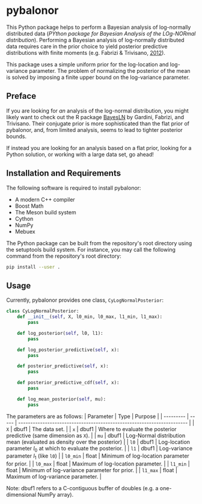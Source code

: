 # pybalonor
This Python package helps to perform a Bayesian analysis of log-normally
distributed data
(*PYthon package for Bayesian Analysis of the LOg-NORmal distribution*).
Performing a Bayesian analysis of log-normally distributed data requires
care in the prior choice to yield posterior predictive distributions with
finite moments (e.g. Fabrizi & Trivisano, [2012](https://doi.org/10.1214/12-BA733)).

This package uses a simple uniform prior for the log-location and log-variance
parameter. The problem of normalizing the posterior of the mean is solved by
imposing a finite upper bound on the log-variance parameter.

## Preface
If you are looking for *an* analysis of the log-normal distribution, you might
likely want to check out the R package
[BayesLN](https://cran.r-project.org/web/packages/BayesLN/index.html) by
Gardini, Fabrizi, and Trivisano. Their conjugate prior is more sophisticated
than the flat prior of pybalonor, and, from limited analysis, seems to lead to
tighter posterior bounds.

If instead you are looking for an analysis based on a flat prior, looking for a
Python solution, or working with a large data set, go ahead!


## Installation and Requirements
The following software is required to install pybalonor:
- A modern C++ compiler
- Boost Math
- The Meson build system
- Cython
- NumPy
- Mebuex

The Python package can be built from the repository's root directory using
the setuptools build system. For instance, you may call the following command
from the repository's root directory:
```bash
pip install --user .
```

## Usage
Currently, pybalonor provides one class, `CyLogNormalPosterior`:
```python
class CyLogNormalPosterior:
    def __init__(self, X, l0_min, l0_max, l1_min, l1_max):
        pass

    def log_posterior(self, l0, l1):
        pass

    def log_posterior_predictive(self, x):
        pass

    def posterior_predictive(self, x):
        pass

    def posterior_predictive_cdf(self, x):
        pass

    def log_mean_posterior(self, mu):
        pass
```
The parameters are as follows:
| Parameter | Type  | Purpose |
| --------- | ----- | ---------------------------------------------------------------------- |
| `X`       | dbuf1 | The data set.                                                          |
| `x`       | dbuf1 | Where to evaluate the posterior predictive (same dimension as `X`).    |
| `mu`      | dbuf1 | Log-Normal distribution mean (evaluated as density over the posterior) |
| `l0`      | dbuf1 | Log-location parameter $l_0$ at which to evaluate the posterior.       |
| `l1`      | dbuf1 | Log-variance parameter $l_1$ (like `l0`)                               |
| `l0_min`  | float | Minimum of log-location parameter for prior.                           |
| `l0_max`  | float | Maximum of log-location parameter.                                     |
| `l1_min`  | float | Minimum of log-variance parameter for prior.                           |
| `l1_max`  | float | Maximum of log-variance parameter.                                     |

Note: dbuf1 refers to a C-contiguous buffer of doubles (e.g. a one-dimensional NumPy array).
